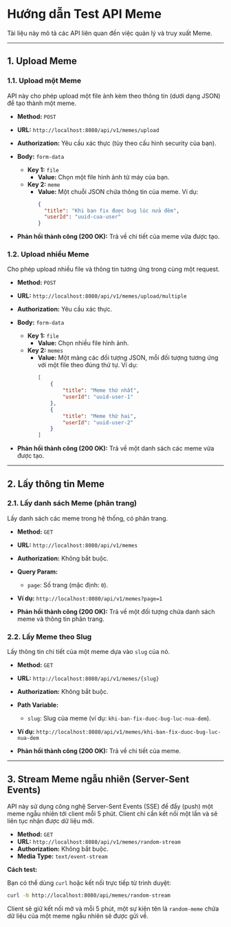# Hướng dẫn Test API Meme

Tài liệu này mô tả các API liên quan đến việc quản lý và truy xuất Meme.

---

## 1. Upload Meme

### 1.1. Upload một Meme

API này cho phép upload một file ảnh kèm theo thông tin (dưới dạng JSON) để tạo thành một meme.

-   **Method:** `POST`
-   **URL:** `http://localhost:8080/api/v1/memes/upload`
-   **Authorization:** Yêu cầu xác thực (tùy theo cấu hình security của bạn).
-   **Body:** `form-data`
    -   **Key 1:** `file`
        -   **Value:** Chọn một file hình ảnh từ máy của bạn.
    -   **Key 2:** `meme`
        -   **Value:** Một chuỗi JSON chứa thông tin của meme. Ví dụ:
            ```json
            {
              "title": "Khi bạn fix được bug lúc nửa đêm",
              "userId": "uuid-cua-user"
            }
            ```

-   **Phản hồi thành công (200 OK):** Trả về chi tiết của meme vừa được tạo.

### 1.2. Upload nhiều Meme

Cho phép upload nhiều file và thông tin tương ứng trong cùng một request.

-   **Method:** `POST`
-   **URL:** `http://localhost:8080/api/v1/memes/upload/multiple`
-   **Authorization:** Yêu cầu xác thực.
-   **Body:** `form-data`
    -   **Key 1:** `file`
        -   **Value:** Chọn nhiều file hình ảnh.
    -   **Key 2:** `memes`
        -   **Value:** Một mảng các đối tượng JSON, mỗi đối tượng tương ứng với một file theo đúng thứ tự. Ví dụ:
            ```json
            [
                {
                    "title": "Meme thứ nhất",
                    "userId": "uuid-user-1"
                },
                {
                    "title": "Meme thứ hai",
                    "userId": "uuid-user-2"
                }
            ]
            ```

-   **Phản hồi thành công (200 OK):** Trả về một danh sách các meme vừa được tạo.

---

## 2. Lấy thông tin Meme

### 2.1. Lấy danh sách Meme (phân trang)

Lấy danh sách các meme trong hệ thống, có phân trang.

-   **Method:** `GET`
-   **URL:** `http://localhost:8080/api/v1/memes`
-   **Authorization:** Không bắt buộc.
-   **Query Param:**
    -   `page`: Số trang (mặc định: `0`).
-   **Ví dụ:** `http://localhost:8080/api/v1/memes?page=1`

-   **Phản hồi thành công (200 OK):** Trả về một đối tượng chứa danh sách meme và thông tin phân trang.

### 2.2. Lấy Meme theo Slug

Lấy thông tin chi tiết của một meme dựa vào `slug` của nó.

-   **Method:** `GET`
-   **URL:** `http://localhost:8080/api/v1/memes/{slug}`
-   **Authorization:** Không bắt buộc.
-   **Path Variable:**
    -   `slug`: Slug của meme (ví dụ: `khi-ban-fix-duoc-bug-luc-nua-dem`).
-   **Ví dụ:** `http://localhost:8080/api/v1/memes/khi-ban-fix-duoc-bug-luc-nua-dem`

-   **Phản hồi thành công (200 OK):** Trả về chi tiết của meme.

---

## 3. Stream Meme ngẫu nhiên (Server-Sent Events)

API này sử dụng công nghệ Server-Sent Events (SSE) để đẩy (push) một meme ngẫu nhiên tới client mỗi 5 phút. Client chỉ cần kết nối một lần và sẽ liên tục nhận được dữ liệu mới.

-   **Method:** `GET`
-   **URL:** `http://localhost:8080/api/v1/memes/random-stream`
-   **Authorization:** Không bắt buộc.
-   **Media Type:** `text/event-stream`

**Cách test:**

Bạn có thể dùng `curl` hoặc kết nối trực tiếp từ trình duyệt:

```bash
curl -N http://localhost:8080/api/memes/random-stream
```

Client sẽ giữ kết nối mở và mỗi 5 phút, một sự kiện tên là `random-meme` chứa dữ liệu của một meme ngẫu nhiên sẽ được gửi về.